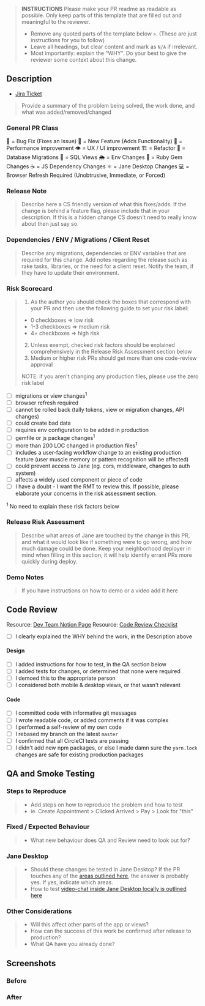 > **INSTRUCTIONS**
> Please make your PR readme as readable as possible. Only keep parts of this template that are filled out and meaningful to the reviewer.
>
> - Remove any quoted parts of the template below `>`. (These are just instructions for you to follow)
> - Leave all headings, but clear content and mark as `N/A` if irrelevant.
> - Most importantly: explain the "WHY". Do your best to give the reviewer some context about this change.

## Description
- [Jira Ticket](https://janeapp.atlassian.net/browse/...)

> Provide a summary of the problem being solved, the work done, and what was added/removed/changed

### General PR Class
🐛 = Bug Fix (Fixes an Issue)
🌟 = New Feature (Adds Functionality)
🏇 = Performance improvement
👁 = UX / UI improvement
🏗 = Refactor
💾 = Database Migrations
🔎 = SQL Views
🌦 = Env Changes
💎 = Ruby Gem Changes
☕️ = JS Dependency Changes
⚛️ = Jane Desktop Changes
💻 = Browser Refresh Required (Unobtrusive, Immediate, or Forced)

### Release Note
> Describe here a CS friendly version of what this fixes/adds. If the change is behind a feature flag, please include that in your description. If this is a hidden change CS doesn't need to really know about then just say so.

### Dependencies / ENV / Migrations / Client Reset
> Describe any migrations, dependencies or ENV variables that are required for this change. Add notes regarding the release such as rake tasks, libraries, or the need for a client reset. Notify the team, if they have to update their environment.

### Risk Scorecard
> 1. As the author you should check the boxes that correspond with your PR and then use the following guide to set your risk label:
> * 0 checkboxes => low risk
> * 1-3 checkboxes => medium risk
> * 4+ checkboxes => high risk
> 2. Unless exempt, checked risk factors should be explained comprehensively in the Release Risk Assessment section below
> 3. Medium or higher risk PRs should get more than one code-review approval
>
> NOTE: if you aren't changing any production files, please use the zero risk label

- [ ] migrations or view changes<sup>1</sup>
- [ ] browser refresh required
- [ ] cannot be rolled back (tally tokens, view or migration changes, API changes)
- [ ] could create bad data
- [ ] requires env configuration to be added in production
- [ ] gemfile or js package changes<sup>1</sup>
- [ ] more than 200 LOC changed in production files<sup>1</sup>
- [ ] includes a user-facing workflow change to an existing production feature (user muscle memory or pattern recognition will be affected)
- [ ] could prevent access to Jane (eg. cors, middleware, changes to auth system)
- [ ] affects a widely used component or piece of code
- [ ] I have a doubt - I want the RMT to review this. If possible, please elaborate your concerns in the risk assessment section.

<sup>1</sup> No need to explain these risk factors below

### Release Risk Assessment
> Describe what areas of Jane are touched by the change in this PR, and what it would look like if something were to go wrong, and how much damage could be done. Keep your neighborhood deployer in mind when filling in this section, it will help identify errant PRs more quickly during deploy.

### Demo Notes
> If you have instructions on how to demo or a video add it here

## Code Review
Resource: [Dev Team Notion Page](https://www.notion.so/janeapp/Dev-Team-f06c6eb2ccca4066bc63fc1ac1bd2549)
Resource: [Code Review Checklist](https://www.notion.so/janeapp/Code-Review-checklist-2c510c527ac7470c902a5e8f25f9db3c)

- [ ] I clearly explained the WHY behind the work, in the Description above

#### Design
- [ ] I added instructions for how to test, in the QA section below
- [ ] I added tests for changes, or determined that none were required
- [ ] I demoed this to the appropriate person
- [ ] I considered both mobile & desktop views, or that wasn't relevant

#### Code
- [ ] I committed code with informative git messages
- [ ] I wrote readable code, or added comments if it was complex
- [ ] I performed a self-review of my own code
- [ ] I rebased my branch on the latest `master`
- [ ] I confirmed that all CircleCI tests are passing
- [ ] I didn't add new npm packages, or else I made damn sure the `yarn.lock` changes are safe for existing production packages

## QA and Smoke Testing
### Steps to Reproduce
> - Add steps on how to reproduce the problem and how to test
> - ie. Create Appointment > Clicked Arrived > Pay > Look for "this"

### Fixed / Expected Behaviour
> - What new behaviour does QA and Review need to look out for?

### Jane Desktop
> - Should these changes be tested in Jane Desktop? If the PR touches any of the [areas outlined here](https://www.notion.so/janeapp/Jane-Desktop-a10c9c06b180487982a3ef67d6163db9#9ea43281537e458089a87229e7281612), the answer is probably yes. If yes, indicate which areas.
> - How to test [video-chat inside Jane Desktop locally is outlined here](https://github.com/janeapp/jane_electron/blob/master/README.md#testing-video-chat)

### Other Considerations
> - Will this affect other parts of the app or views?
> - How can the success of this work be confirmed after release to production?
> - What QA have you already done?

## Screenshots
### Before
### After

